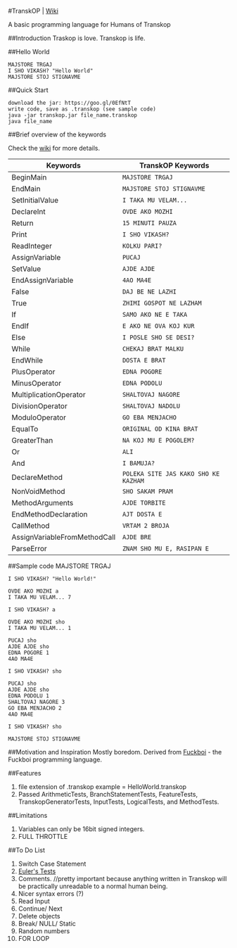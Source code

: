 #TranskOP | [Wiki](https://github.com/dzinot/transkOP/wiki)

A basic programming language for Humans of Transkop

##Introduction
Traskop is love. Transkop is life.

##Hello World

	MAJSTORE TRGAJ
	I SHO VIKASH? "Hello World"
	MAJSTORE STOJ STIGNAVME

##Quick Start

	download the jar: https://goo.gl/0EfNtT
	write code, save as .transkop (see sample code)
	java -jar transkop.jar file_name.transkop
	java file_name

##Brief overview of the keywords

Check the [wiki](https://github.com/dzinot/transkOP/wiki) for more details.

Keywords 						| TranskOP Keywords
--------------------------------|------------------------------------------------------
BeginMain                       | `MAJSTORE TRGAJ`
EndMain                         | `MAJSTORE STOJ STIGNAVME`
SetInitialValue                 | `I TAKA MU VELAM...`
DeclareInt                      | `OVDE AKO MOZHI`
Return                          | `15 MINUTI PAUZA`
Print                           | `I SHO VIKASH?`
ReadInteger                     | `KOLKU PARI?`
AssignVariable                  | `PUCAJ`
SetValue                        | `AJDE AJDE`
EndAssignVariable               | `4AO MA4E`
False	                        | `DAJ BE NE LAZHI`
True                            | `ZHIMI GOSPOT NE LAZHAM`
If                              | `SAMO AKO NE E TAKA`
EndIf                           | `E AKO NE OVA KOJ KUR`
Else                            | `I POSLE SHO SE DESI?`
While                           | `CHEKAJ BRAT MALKU`
EndWhile                        | `DOSTA E BRAT` 
PlusOperator                    | `EDNA POGORE`
MinusOperator                   | `EDNA PODOLU`
MultiplicationOperator          | `SHALTOVAJ NAGORE`
DivisionOperator                | `SHALTOVAJ NADOLU`
ModuloOperator                  | `GO EBA MENJACHO`
EqualTo                         | `ORIGINAL OD KINA BRAT`
GreaterThan                     | `NA KOJ MU E POGOLEM?`
Or                              | `ALI`
And                             | `I BAMUJA?`
DeclareMethod                   | `POLEKA SITE JAS KAKO SHO KE KAZHAM`
NonVoidMethod                   | `SHO SAKAM PRAM`
MethodArguments                 | `AJDE TORBITE`
EndMethodDeclaration            | `AJT DOSTA E`
CallMethod                      | `VRTAM 2 BROJA`
AssignVariableFromMethodCall    | `AJDE BRE`
ParseError                      | `ZNAM SHO MU E, RASIPAN E`

##Sample code
	MAJSTORE TRGAJ
	
	I SHO VIKASH? "Hello World!"
	
	OVDE AKO MOZHI a
	I TAKA MU VELAM... 7
	
	I SHO VIKASH? a
	
	OVDE AKO MOZHI sho
	I TAKA MU VELAM... 1
	
	PUCAJ sho
	AJDE AJDE sho
	EDNA POGORE 1
	4AO MA4E
	
	I SHO VIKASH? sho
	
	PUCAJ sho
	AJDE AJDE sho
	EDNA PODOLU 1
	SHALTOVAJ NAGORE 3
	GO EBA MENJACHO 2
	4AO MA4E
	
	I SHO VIKASH? sho
	
	MAJSTORE STOJ STIGNAVME

##Motivation and Inspiration
Mostly boredom. Derived from [Fuckboi](https://github.com/VirenMohindra/Fuckboi) - the Fuckboi programming language.

##Features
1. file extension of .transkop
	example = HelloWorld.transkop
2. Passed ArithmeticTests, BranchStatementTests, FeatureTests, TranskopGeneratorTests, InputTests, LogicalTests, and MethodTests.

##Limitations
1. Variables can only be 16bit signed integers.
2. FULL THROTTLE

##To Do List
1. Switch Case Statement
2. [Euler's Tests](https://projecteuler.net/)
3. Comments. //pretty important because anything written in Transkop will be practically unreadable to a normal human being.
4. Nicer syntax errors (?)
5. Read Input
6. Continue/ Next
7. Delete objects
8. Break/ NULL/ Static
9. Random numbers
10. FOR LOOP
